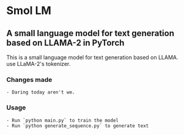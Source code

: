 # Smol LM

## A small language model for text generation based on LLAMA-2 in PyTorch

This is a small language model for text generation based on LLAMA.<br>
use LLaMA-2's tokenizer. <br>

### Changes made
    - Daring today aren't we.

### Usage

    - Run `python main.py` to train the model
    - Run `python generate_sequence.py` to generate text

